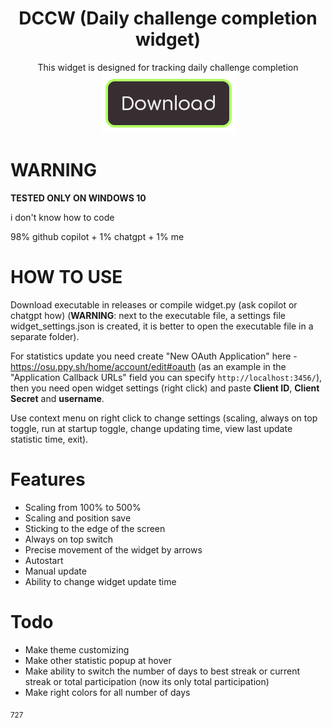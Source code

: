 <h1 align="center">
    DCCW (Daily challenge completion widget)
</h1>

<div align="center">This widget is designed for tracking daily challenge completion</div>

<div align="center">
  <a href="https://github.com/Glebsin/Daily-challenge-completion-widget/releases/tag/2025.524.0">
    <img src="misc/images/button-download.png" alt="download" />
  </a>
</div>

# **WARNING**

**TESTED ONLY ON WINDOWS 10**

i don't know how to code

98% github copilot + 1% chatgpt + 1% me

# HOW TO USE

Download executable in releases or compile widget.py (ask copilot or chatgpt how) (**WARNING**: next to the executable file, a settings file widget_settings.json is created, it is better to open the executable file in a separate folder).

For statistics update you need create "New OAuth Application" here - https://osu.ppy.sh/home/account/edit#oauth (as an example in the "Application Callback URLs" field you can specify `http://localhost:3456/`), then you need open widget settings (right click) and paste **Client ID**, **Client Secret** and **username**.

Use context menu on right click to change settings (scaling, always on top toggle, run at startup toggle, change updating time, view last update statistic time, exit).

# Features

- Scaling from 100% to 500%
- Scaling and position save
- Sticking to the edge of the screen
- Always on top switch
- Precise movement of the widget by arrows
- Autostart
- Manual update
- Ability to change widget update time

# Todo
- Make theme customizing
- Make other statistic popup at hover
- Make ability to switch the number of days to best streak or current streak or total participation (now its only total participation)
- Make right colors for all number of days

<sub>727</sub>
